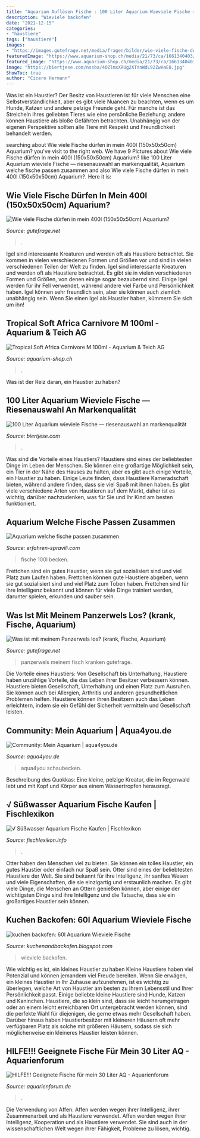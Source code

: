```yaml
---
title: "Aquarium Auflösen Fische : 100 Liter Aquarium Wieviele Fische — Riesenauswahl An Markenqualität"
description: "Wieviele backofen"
date: "2021-12-15"
categories:
- "haustiere"
tags: ["haustiere"]
images:
- "https://images.gutefrage.net/media/fragen/bilder/wie-viele-fische-duerfen-in-mein-400l-150x50x50cm-aquarium/0_original.jpg?v=1535834346000"
featuredImage: "https://www.aquarium-shop.ch/media/21/73/ca/1661340403/tropical soft africa carnivore m.jpg"
featured_image: "https://www.aquarium-shop.ch/media/21/73/ca/1661340403/tropical soft africa carnivore m.jpg"
image: "https://biertjese.com/nssba/4OZlmxXRUg2XTYnWdL92ZwHaE8.jpg"
ShowToc: true
author: "Cicero Hermann"
---
```



Was ist ein Haustier?
Der Besitz von Haustieren ist für viele Menschen eine Selbstverständlichkeit, aber es gibt viele Nuancen zu beachten, wenn es um Hunde, Katzen und andere pelzige Freunde geht. Für manche ist das Streicheln ihres geliebten Tieres wie eine persönliche Beziehung; andere können Haustiere als bloße Gefährten betrachten. Unabhängig von der eigenen Perspektive sollten alle Tiere mit Respekt und Freundlichkeit behandelt werden.

	

		
searching about Wie viele Fische dürfen in mein 400l (150x50x50cm) Aquarium? you've visit to the right web. We have 9 Pictures about Wie viele Fische dürfen in mein 400l (150x50x50cm) Aquarium? like 100 Liter Aquarium wieviele Fische — riesenauswahl an markenqualität, Aquarium welche fische passen zusammen and also Wie viele Fische dürfen in mein 400l (150x50x50cm) Aquarium?. Here it is:
		
    
## Wie Viele Fische Dürfen In Mein 400l (150x50x50cm) Aquarium?

<img loading=lazy src="https://images.gutefrage.net/media/fragen/bilder/wie-viele-fische-duerfen-in-mein-400l-150x50x50cm-aquarium/0_original.jpg?v=1535834346000" onerror="this.onerror=null;this.src='https://tse4.mm.bing.net/th?id=OIP.9x74gknXqmHi2RuEzcfIygHaDm&amp;pid=15.1';" alt="Wie viele Fische dürfen in mein 400l (150x50x50cm) Aquarium?">

_Source: gutefrage.net_

>. 

	

Igel sind interessante Kreaturen und werden oft als Haustiere betrachtet. Sie kommen in vielen verschiedenen Formen und Größen vor und sind in vielen verschiedenen Teilen der Welt zu finden.
Igel sind interessante Kreaturen und werden oft als Haustiere betrachtet. Es gibt sie in vielen verschiedenen Formen und Größen, von denen einige sogar bezaubernd sind. Einige Igel werden für ihr Fell verwendet, während andere viel Farbe und Persönlichkeit haben. Igel können sehr freundlich sein, aber sie können auch ziemlich unabhängig sein. Wenn Sie einen Igel als Haustier haben, kümmern Sie sich um ihn!

    
## Tropical Soft Africa Carnivore M 100ml - Aquarium &amp; Teich AG

<img loading=lazy src="https://www.aquarium-shop.ch/media/21/73/ca/1661340403/tropical soft africa carnivore m.jpg" onerror="this.onerror=null;this.src='https://tse4.mm.bing.net/th?id=OIP.o2yClebWOuQitD90idWlSgHaHa&amp;pid=15.1';" alt="Tropical Soft Africa Carnivore M 100ml - Aquarium &amp; Teich AG">

_Source: aquarium-shop.ch_

>. 

	

Was ist der Reiz daran, ein Haustier zu haben?

    
## 100 Liter Aquarium Wieviele Fische — Riesenauswahl An Markenqualität

<img loading=lazy src="https://biertjese.com/nssba/4OZlmxXRUg2XTYnWdL92ZwHaE8.jpg" onerror="this.onerror=null;this.src='https://tse2.mm.bing.net/th?id=OIP.4ThjPyGkZ4ubKhLT0jo5JwAAAA&amp;pid=15.1';" alt="100 Liter Aquarium wieviele Fische — riesenauswahl an markenqualität">

_Source: biertjese.com_

>. 

	

Was sind die Vorteile eines Haustiers?
Haustiere sind eines der beliebtesten Dinge im Leben der Menschen. Sie können eine großartige Möglichkeit sein, ein Tier in der Nähe des Hauses zu halten, aber es gibt auch einige Vorteile, ein Haustier zu haben. Einige Leute finden, dass Haustiere Kameradschaft bieten, während andere finden, dass sie viel Spaß mit ihnen haben. Es gibt viele verschiedene Arten von Haustieren auf dem Markt, daher ist es wichtig, darüber nachzudenken, was für Sie und Ihr Kind am besten funktioniert.

    
## Aquarium Welche Fische Passen Zusammen

<img loading=lazy src="https://erfahren-spravili.com/zhnoxz/pR51RI_60bdxaIXeoxNwFAHaDd.jpg" onerror="this.onerror=null;this.src='https://tse1.mm.bing.net/th?id=OIP.9-m0v447ZohsmuG-l1pDXAAAAA&amp;pid=15.1';" alt="Aquarium welche fische passen zusammen">

_Source: erfahren-spravili.com_

>fische 100l becken. 

	

Frettchen sind ein gutes Haustier, wenn sie gut sozialisiert sind und viel Platz zum Laufen haben.
Frettchen können gute Haustiere abgeben, wenn sie gut sozialisiert sind und viel Platz zum Toben haben. Frettchen sind für ihre Intelligenz bekannt und können für viele Dinge trainiert werden, darunter spielen, erkunden und sauber sein.

    
## Was Ist Mit Meinem Panzerwels Los? (krank, Fische, Aquarium)

<img loading=lazy src="https://images.gutefrage.net/media/fragen/bilder/was-ist-mit-meinem-panzerwels-los/0_big.jpg?v=1314108819000" onerror="this.onerror=null;this.src='https://tse2.mm.bing.net/th?id=OIP._ztole1-er-tbG0Za-poaQHaFU&amp;pid=15.1';" alt="Was ist mit meinem Panzerwels los? (krank, Fische, Aquarium)">

_Source: gutefrage.net_

>panzerwels meinem fisch kranken gutefrage. 

	

Die Vorteile eines Haustiers: Von Gesellschaft bis Unterhaltung, Haustiere haben unzählige Vorteile, die das Leben ihrer Besitzer verbessern können.
Haustiere bieten Gesellschaft, Unterhaltung und einen Platz zum Ausruhen. Sie können auch bei Allergien, Arthritis und anderen gesundheitlichen Problemen helfen. Haustiere können ihren Besitzern auch das Leben erleichtern, indem sie ein Gefühl der Sicherheit vermitteln und Gesellschaft leisten.

    
## Community: Mein Aquarium | Aqua4you.de

<img loading=lazy src="http://www.aqua4you.de/images/mein_aquarium/gcbsoSMWlMW4.jpg" onerror="this.onerror=null;this.src='https://tse2.mm.bing.net/th?id=OIP.OTGIG66zKOg-Xguc_SFJyAHaFj&amp;pid=15.1';" alt="Community: Mein Aquarium | aqua4you.de">

_Source: aqua4you.de_

>aqua4you schaubecken. 

	

Beschreibung des Quokkas: Eine kleine, pelzige Kreatur, die im Regenwald lebt und mit Kopf und Körper aus einem Wassertropfen herausragt.

    
## √ Süßwasser Aquarium Fische Kaufen | Fischlexikon

<img loading=lazy src="https://i.pinimg.com/originals/7b/f0/03/7bf00334c6efab9eaa3146104773ac4a.jpg" onerror="this.onerror=null;this.src='https://tse3.mm.bing.net/th?id=OIP.Hr10PlyqhKcsIS8ir1xYVAHaE7&amp;pid=15.1';" alt="√ Süßwasser Aquarium Fische Kaufen | Fischlexikon">

_Source: fischlexikon.info_

>. 

	

Otter haben den Menschen viel zu bieten. Sie können ein tolles Haustier, ein gutes Haustier oder einfach nur Spaß sein.
Otter sind eines der beliebtesten Haustiere der Welt. Sie sind bekannt für ihre Intelligenz, ihr sanftes Wesen und viele Eigenschaften, die sie einzigartig und erstaunlich machen. Es gibt viele Dinge, die Menschen an Ottern genießen können, aber einige der wichtigsten Dinge sind ihre Intelligenz und die Tatsache, dass sie ein großartiges Haustier sein können.

    
## Kuchen Backofen: 60l Aquarium Wieviele Fische

<img loading=lazy src="https://i.ytimg.com/vi/5Wzrz1bDl5M/hqdefault.jpg" onerror="this.onerror=null;this.src='https://tse4.mm.bing.net/th?id=OIP.bDO9e1F6tm1K6H0hhnJt2gHaFj&amp;pid=15.1';" alt="kuchen backofen: 60l Aquarium Wieviele Fische">

_Source: kuchenandbackofen.blogspot.com_

>wieviele backofen. 

	

Wie wichtig es ist, ein kleines Haustier zu haben
Kleine Haustiere haben viel Potenzial und können jemandem viel Freude bereiten. Wenn Sie erwägen, ein kleines Haustier in Ihr Zuhause aufzunehmen, ist es wichtig zu überlegen, welche Art von Haustier am besten zu Ihrem Lebensstil und Ihrer Persönlichkeit passt. Einige beliebte kleine Haustiere sind Hunde, Katzen und Kaninchen. Haustiere, die so klein sind, dass sie leicht herumgetragen oder an einem leicht erreichbaren Ort untergebracht werden können, sind die perfekte Wahl für diejenigen, die gerne etwas mehr Gesellschaft haben. Darüber hinaus haben Haustierbesitzer mit kleineren Häusern oft mehr verfügbaren Platz als solche mit größeren Häusern, sodass sie sich möglicherweise ein kleineres Haustier leisten können.

    
## HILFE!!! Geeignete Fische Für Mein 30 Liter AQ - Aquarienforum

<img loading=lazy src="http://www.aquarienforum.de/forum/attachment.php?s=c9501b6c7b7d8dd7bf9b4944d174d338&amp;attachmentid=33597&amp;d=1304351922" onerror="this.onerror=null;this.src='https://tse2.mm.bing.net/th?id=OIP.Fw8XTOvNzcCDwQtVaz8PtQHaJ6&amp;pid=15.1';" alt="HILFE!!! Geeignete Fische für mein 30 Liter AQ - Aquarienforum">

_Source: aquarienforum.de_

>. 

	

Die Verwendung von Affen: Affen werden wegen ihrer Intelligenz, ihrer Zusammenarbeit und als Haustiere verwendet.
Affen werden wegen ihrer Intelligenz, Kooperation und als Haustiere verwendet. Sie sind auch in der wissenschaftlichen Welt wegen ihrer Fähigkeit, Probleme zu lösen, wichtig.

